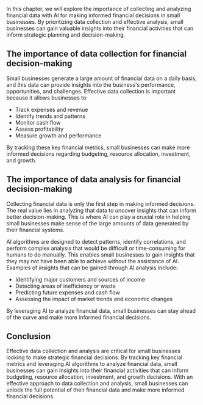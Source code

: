 

In this chapter, we will explore the importance of collecting and analyzing financial data with AI for making informed financial decisions in small businesses. By prioritizing data collection and effective analysis, small businesses can gain valuable insights into their financial activities that can inform strategic planning and decision-making.

The importance of data collection for financial decision-making
---------------------------------------------------------------

Small businesses generate a large amount of financial data on a daily basis, and this data can provide insights into the business's performance, opportunities, and challenges. Effective data collection is important because it allows businesses to:

* Track expenses and revenue
* Identify trends and patterns
* Monitor cash flow
* Assess profitability
* Measure growth and performance

By tracking these key financial metrics, small businesses can make more informed decisions regarding budgeting, resource allocation, investment, and growth.

The importance of data analysis for financial decision-making
-------------------------------------------------------------

Collecting financial data is only the first step in making informed decisions. The real value lies in analyzing that data to uncover insights that can inform better decision-making. This is where AI can play a crucial role in helping small businesses make sense of the large amounts of data generated by their financial systems.

AI algorithms are designed to detect patterns, identify correlations, and perform complex analysis that would be difficult or time-consuming for humans to do manually. This enables small businesses to gain insights that they may not have been able to achieve without the assistance of AI. Examples of insights that can be gained through AI analysis include:

* Identifying major customers and sources of income
* Detecting areas of inefficiency or waste
* Predicting future expenses and cash flow
* Assessing the impact of market trends and economic changes

By leveraging AI to analyze financial data, small businesses can stay ahead of the curve and make more informed financial decisions.

Conclusion
----------

Effective data collection and analysis are critical for small businesses looking to make strategic financial decisions. By tracking key financial metrics and leveraging AI algorithms to analyze financial data, small businesses can gain insights into their financial activities that can inform budgeting, resource allocation, investment, and growth decisions. With an effective approach to data collection and analysis, small businesses can unlock the full potential of their financial data and make more informed financial decisions.
